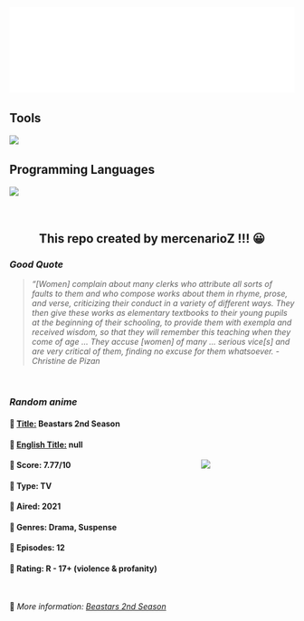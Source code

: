 
<img src="svg/nai.svg" />

<p>
  <h2>Tools</h2>
  <a href="https://skillicons.dev">
    <img src="https://skillicons.dev/icons?i=git,bash,vim,ubuntu,tensorflow,pytorch,docker,raspberrypi" />
  </a>

  <br />

  <h2>Programming Languages</h2>

  <a href="https://skillicons.dev">
    <img src="https://skillicons.dev/icons?i=python,c,cpp" />
  </a>
</p>

<br />

<h2 align="center">This repo created by mercenarioZ !!! 😀</h2>
<h3><i>Good Quote</i></h3>

<blockquote>
<i>
“[Women] complain about many clerks who attribute all sorts of faults to them and who compose works about them in rhyme, prose, and verse, criticizing their conduct in a variety of different ways. They then give these works as elementary textbooks to their young pupils at the beginning of their schooling, to provide them with exempla and received wisdom, so that they will remember this teaching when they come of age ... They accuse [women] of many ... serious vice[s] and are very critical of them, finding no excuse for them whatsoever. - Christine de Pizan
</i>
</blockquote>

<br />

<h3><i>Random anime</i></h3>

<h4>
  <strong>🥭 <u>Title:</u></strong> Beastars 2nd Season
</h4>

<h4>🌿 <u>English Title:</u> null</h4>

<img align="right" width="165" src=https://cdn.myanimelist.net/images/anime/1097/109646.jpg />

<h4>🌱 Score: 7.77/10</h4>

<h4>🌲 Type: TV</h4>

<h4>🌴 Aired: 2021</h4>

<h4>🌵 Genres: Drama, Suspense</h4>

<h4>🥑 Episodes: 12</h4>

<h4>🍏 Rating: R - 17+ (violence & profanity)</h4>

<br />

🍂 *More information: [Beastars 2nd Season](https://myanimelist.net/anime/40935/Beastars_2nd_Season)*
    